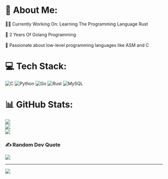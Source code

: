 # 💫 About Me:
🧑‍🎓 Currently Working On: Learning The Programming Language Rust<br><br>💪 2 Years Of Golang Programming<br><br>💖 Passionate about low-level programming languages like ASM and C


# 💻 Tech Stack:
![C](https://img.shields.io/badge/c-%2300599C.svg?style=for-the-badge&logo=c&logoColor=white) ![Python](https://img.shields.io/badge/python-3670A0?style=for-the-badge&logo=python&logoColor=ffdd54) ![Go](https://img.shields.io/badge/go-%2300ADD8.svg?style=for-the-badge&logo=go&logoColor=white) ![Rust](https://img.shields.io/badge/rust-%23000000.svg?style=for-the-badge&logo=rust&logoColor=white) ![MySQL](https://img.shields.io/badge/mysql-4479A1.svg?style=for-the-badge&logo=mysql&logoColor=white)
# 📊 GitHub Stats:
![](https://github-readme-stats.vercel.app/api?username=2wayssz&theme=dark&hide_border=false&include_all_commits=false&count_private=false)<br/>
![](https://github-readme-streak-stats.herokuapp.com/?user=2wayssz&theme=dark&hide_border=false)<br/>
![](https://github-readme-stats.vercel.app/api/top-langs/?username=2wayssz&theme=dark&hide_border=false&include_all_commits=false&count_private=false&layout=compact)

### ✍️ Random Dev Quote
![](https://quotes-github-readme.vercel.app/api?type=horizontal&theme=radical)

---
[![](https://visitcount.itsvg.in/api?id=2wayssz&icon=2&color=0)](https://visitcount.itsvg.in)

<!-- Proudly created with GPRM ( https://gprm.itsvg.in ) -->
